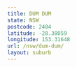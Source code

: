 ```yaml
---
title: DUM DUM
state: NSW
postcode: 2484
latitude: -28.38059
longitude: 153.31648
url: /nsw/dum-dum/
layout: suburb
---
```

